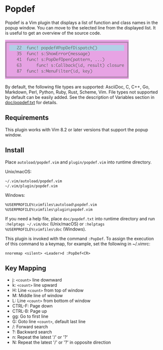 # Popdef

Popdef is a Vim plugin that displays a list of function and class names in
the popup window. You can move to the selected line from the displayed
list. It is useful to get an overview of the source code.

![popdef](popdef.png)

By default, the following file types are supported: AsciiDoc, C, C++, Go,
Markdown, Perl, Python, Ruby, Rust, Scheme, Vim. File types not supported by
default can be easily added. See the description of Variables section in
[doc/popdef.txt](doc/popdef.txt) for details.


## Requirements

This plugin works with Vim 8.2 or later versions that support the popup window.


## Install

Place `autoload/popdef.vim` and `plugin/popdef.vim` into runtime directory.

Unix/macOS:

    ~/.vim/autoload/popdef.vim
    ~/.vim/plugin/popdef.vim

Windows:

    %USERPROFILE%\vimfiles\autoload\popdef.vim
    %USERPROFILE%\vimfiles\plugin\popdef.vim

If you need a help file, place `doc/popdef.txt` into runtime directory and run
`:helptags ~/.vim/doc` (Unix/macOS) or `:helptags %USERPROFILE%\vimfiles\doc`
(Windows).

This plugin is invoked with the command `:PopDef`. To assign the execution of
this command to a keymap, for example, set the following in ~/.vimrc:

    nnoremap <silent> <Leader>d :PopDef<CR>

## Key Mapping

- j: `<count>` line downward
- k: `<count>` line upward
- H: Line `<count>` from top of window
- M: Middle line of window
- L: Line `<count>` from bottom of window
- CTRL-F: Page down
- CTRL-B: Page up
- gg: Go to first line
- G: Goto line `<count>`, default last line
- /: Forward search
- ?: Backward search
- n: Repeat the latest '/' or '?'
- N: Repeat the latest '/' or '?' in opposite direction
